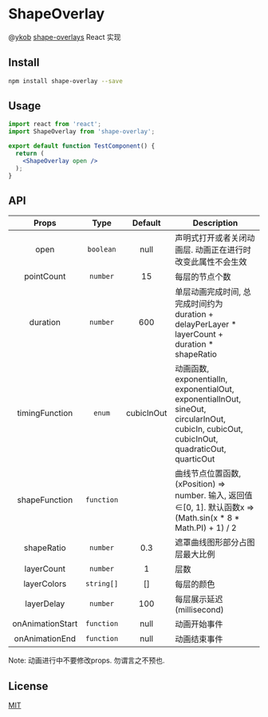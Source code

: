 # ShapeOverlay

@[ykob](https://github.com/ykob) [shape-overlays](https://github.com/ykob/shape-overlays) React 实现

## Install

```sh
npm install shape-overlay --save
```

## Usage

```jsx
import react from 'react';
import ShapeOverlay from 'shape-overlay';

export default function TestComponent() {
  return (
    <ShapeOverlay open />
  );
}
```

## API

| Props | Type | Default | Description |
| :---: | :--: | :-----: | ----------- |
| open | `boolean` | null | 声明式打开或者关闭动画层. 动画正在进行时改变此属性不会生效 |
| pointCount | `number` | 15 | 每层的节点个数 |
| duration | `number` | 600 | 单层动画完成时间, 总完成时间约为 duration + delayPerLayer * layerCount + duration * shapeRatio |
| timingFunction | `enum` | cubicInOut | 动画函数, exponentialIn, exponentialOut, exponentialInOut, sineOut, circularInOut, cubicIn, cubicOut, cubicInOut, quadraticOut, quarticOut |
| shapeFunction | `function` | | 曲线节点位置函数, (xPosition) => number. 输入, 返回值∈[0, 1]. 默认函数x => (Math.sin(x * 8 * Math.PI) + 1) / 2 |
| shapeRatio | `number` | 0.3 | 遮罩曲线图形部分占图层最大比例 |
| layerCount | `number` | 1 | 层数 |
| layerColors | `string[]` | [] | 每层的颜色 |
| layerDelay | `number` | 100 | 每层展示延迟(millisecond) |
| onAnimationStart | `function` | null | 动画开始事件 |
| onAnimationEnd | `function` | null | 动画结束事件 |

Note: 动画进行中不要修改props. 勿谓言之不预也.

## License

[MIT](LICENSE)
